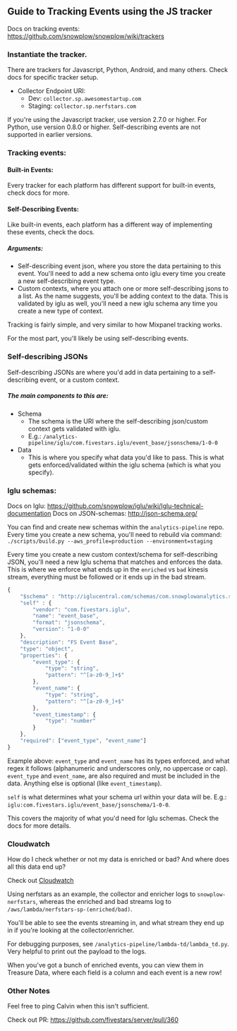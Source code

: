 ## Guide to Tracking Events using the JS tracker
Docs on tracking events: https://github.com/snowplow/snowplow/wiki/trackers

### Instantiate the tracker.

There are trackers for Javascript, Python, Android, and many others. Check docs for specific tracker setup.

* Collector Endpoint URI: 
  * Dev: `collector.sp.awesomestartup.com`
  * Staging: `collector.sp.nerfstars.com`

If you're using the Javascript tracker, use version 2.7.0 or higher. For Python, use version 0.8.0 or higher. Self-describing events are not supported in earlier versions.

### Tracking events:
#### Built-in Events:
Every tracker for each platform has different support for built-in events, check docs for more.

#### Self-Describing Events:
Like built-in events, each platform has a different way of implementing these events, check the docs.

##### Arguments:

* Self-describing event json, where you store the data pertaining to this event. You'll need to add a new schema onto iglu every time you create a new self-describing event type. 
* Custom contexts, where you attach one or more self-describing jsons to a list. As the name suggests, you'll be adding context to the data. This is validated by iglu as well, you'll need a new iglu schema any time you create a new type of context.

Tracking is fairly simple, and very similar to how Mixpanel tracking works. 

For the most part, you'll likely be using self-describing events.


### Self-describing JSONs
Self-describing JSONs are where you'd add in data pertaining to a self-describing event, or a custom context.

##### The main components to this are:
* Schema
  * The schema is the URI where the self-describing json/custom context gets validated with iglu.
  * E.g.: `/analytics-pipeline/iglu/com.fivestars.iglu/event_base/jsonschema/1-0-0`
* Data
  * This is where you specify what data you'd like to pass. This is what gets enforced/validated within the iglu schema (which is what you specify).


### Iglu schemas:

Docs on Iglu: https://github.com/snowplow/iglu/wiki/Iglu-technical-documentation
Docs on JSON-schemas: http://json-schema.org/

You can find and create new schemas within the `analytics-pipeline` repo. Every time you create a new schema, you'll need to rebuild via command: `./scripts/build.py --aws_profile=production --environment=staging`

Every time you create a new custom context/schema for self-describing JSON, you'll need a new Iglu schema that matches and enforces the data. This is where we enforce what ends up in the `enriched` vs `bad` kinesis stream, everything must be followed or it ends up in the bad stream.

```javascript
{
    "$schema" : "http://iglucentral.com/schemas/com.snowplowanalytics.self-desc/schema/jsonschema/1-0-0#",
    "self" : {
        "vendor": "com.fivestars.iglu",
        "name": "event_base",
        "format": "jsonschema",
        "version": "1-0-0"
    },
    "description": "FS Event Base",
    "type": "object",
    "properties": {
        "event_type": {
            "type": "string",
            "pattern": "^[a-z0-9_]+$"
        },
        "event_name": {
            "type": "string",
            "pattern": "^[a-z0-9_]+$"
        },
        "event_timestamp": {
            "type": "number"
        }
    },
    "required": ["event_type", "event_name"]
}
```

Example above: `event_type` and `event_name` has its types enforced, and what regex it follows (alphanumeric and underscores only, no uppercase or cap). `event_type` and `event_name`, are also required and must be included in the data. Anything else is optional (like `event_timestamp`).

`self` is what determines what your schema url within your data will be. E.g.: `iglu:com.fivestars.iglu/event_base/jsonschema/1-0-0`.

This covers the majority of what you'd need for Iglu schemas. Check the docs for more details.


### Cloudwatch

How do I check whether or not my data is enriched or bad? And where does all this data end up?

Check out [Cloudwatch](https://console.aws.amazon.com/cloudwatch/home?region=us-east-1#logs:)

Using nerfstars as an example, the collector and enricher logs to `snowplow-nerfstars`, whereas the enriched and bad streams log to `/aws/lambda/nerfstars-sp-(enriched/bad)`.

You'll be able to see the events streaming in, and what stream they end up in if you're looking at the collector/enricher.

For debugging purposes, see `/analytics-pipeline/lambda-td/lambda_td.py`. Very helpful to print out the payload to the logs.

When you've got a bunch of enriched events, you can view them in Treasure Data, where each field is a column and each event is a new row!


### Other Notes

Feel free to ping Calvin when this isn't sufficient.

Check out PR: https://github.com/fivestars/server/pull/360

